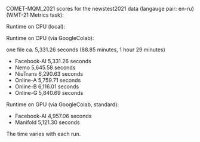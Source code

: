 COMET-MQM_2021 scores for the newstest2021 data (langauge pair: en-ru)(WMT-21 Metrics task):

Runtime on CPU (local):

Runtime on CPU (via GoogleColab):

one file ca. 5,331.26 seconds (88.85 minutes, 1 hour 29 minutes)

- Facebook-AI 5,331.26 seconds
- Nemo 5,645.58 seconds
- NiuTrans 6,290.63 seconds
- Online-A 5,759.71 seconds
- Online-B 6,116.01 seconds
- Online-G 5,840.69 seconds

Runtime on GPU (via GoogleColab, standard):

- Facebook-AI 4,957.06 seconds
- Manifold 5,121.30 seconds

The time varies with each run.

